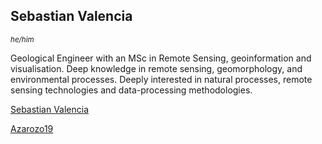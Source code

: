 ## Sebastian Valencia  
<sub>*he/him*<sub>

Geological Engineer with an MSc in Remote Sensing, geoinformation and visualisation. Deep knowledge in remote sensing, geomorphology, and environmental processes. Deeply interested in natural processes, remote sensing technologies and data-processing methodologies.

<i class="fa-brands fa-linkedin"></i> [Sebastian Valencia](https://www.linkedin.com/in/juan-sebastian-valencia-906436145/)

<i class="fa-brands fa-github"></i> [Azarozo19](https://github.com/Azarozo19)